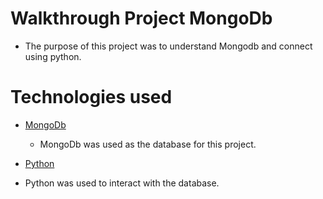 # Walkthrough Project MongoDb

 - The purpose of this project was to understand Mongodb and connect using python.
 
 
 # Technologies used
 
 - [MongoDb](https://www.mongodb.com/2)
   - MongoDb was used as the database for this project.
   
 - [Python](https://en.wikipedia.org/wiki/Python_(programming_language))
  - Python was used to interact with the database.
